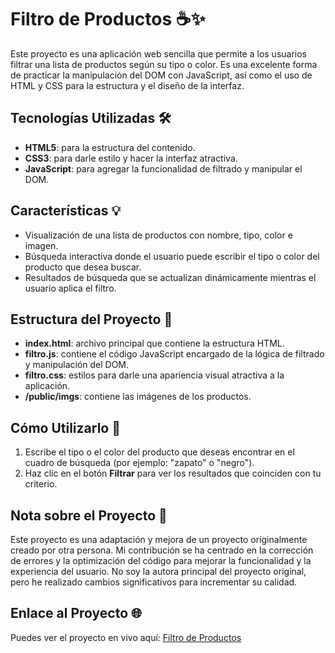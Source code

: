 # Filtro de Productos ☕️✨

Este proyecto es una aplicación web sencilla que permite a los usuarios filtrar una lista de productos según su tipo o color. Es una excelente forma de practicar la manipulación del DOM con JavaScript, así como el uso de HTML y CSS para la estructura y el diseño de la interfaz.

## Tecnologías Utilizadas 🛠️

- **HTML5**: para la estructura del contenido.
- **CSS3**: para darle estilo y hacer la interfaz atractiva.
- **JavaScript**: para agregar la funcionalidad de filtrado y manipular el DOM.

## Características 💡

- Visualización de una lista de productos con nombre, tipo, color e imagen.
- Búsqueda interactiva donde el usuario puede escribir el tipo o color del producto que desea buscar.
- Resultados de búsqueda que se actualizan dinámicamente mientras el usuario aplica el filtro.

## Estructura del Proyecto 🚀

- **index.html**: archivo principal que contiene la estructura HTML.
- **filtro.js**: contiene el código JavaScript encargado de la lógica de filtrado y manipulación del DOM.
- **filtro.css**: estilos para darle una apariencia visual atractiva a la aplicación.
- **/public/imgs**: contiene las imágenes de los productos.

## Cómo Utilizarlo 🔎

1. Escribe el tipo o el color del producto que deseas encontrar en el cuadro de búsqueda (por ejemplo: "zapato" o "negro").
2. Haz clic en el botón **Filtrar** para ver los resultados que coinciden con tu criterio.

## Nota sobre el Proyecto 📌

Este proyecto es una adaptación y mejora de un proyecto originalmente creado por otra persona. Mi contribución se ha centrado en la corrección de errores y la optimización del código para mejorar la funcionalidad y la experiencia del usuario. No soy la autora principal del proyecto original, pero he realizado cambios significativos para incrementar su calidad.

## Enlace al Proyecto 🌐

Puedes ver el proyecto en vivo aquí: [Filtro de Productos](https://karinaibarrait.github.io/revision-codigo-3/)



